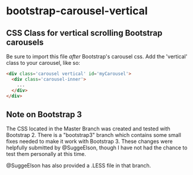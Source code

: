 bootstrap-carousel-vertical
===========================

CSS Class for vertical scrolling Bootstrap carousels
----------------------------------------------------

Be sure to import this file *after* Bootstrap's carousel css.
Add the 'vertical' class to your carousel, like so:

```html
<div class='carousel vertical' id='myCarousel'>
  <div class='carousel-inner'>
    ...
  </div>
</div>
```

Note on Bootstrap 3
-------------------

The CSS located in the Master Branch was created and tested with Bootstrap 2. There is a "bootstrap3" branch which contains some small fixes needed to make it work with Bootstrap 3.  These changes were helpfully submitted by @SuggeElson, though I have not had the chance to test them personally at this time.

@SuggeElson has also provided a .LESS file in that branch.
